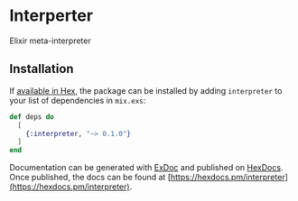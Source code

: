 # Interperter

Elixir meta-interpreter

## Installation

If [available in Hex](https://hex.pm/docs/publish), the package can be installed
by adding `interpreter` to your list of dependencies in `mix.exs`:

```elixir
def deps do
  [
    {:interpreter, "~> 0.1.0"}
  ]
end
```

Documentation can be generated with [ExDoc](https://github.com/elixir-lang/ex_doc)
and published on [HexDocs](https://hexdocs.pm). Once published, the docs can
be found at [https://hexdocs.pm/interpreter](https://hexdocs.pm/interpreter).

